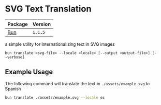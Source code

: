 # SVG Text Translation

| Package | Version |
|     --- |     --- |
| [Bun](https://bun.sh/) | `1.1.5` |

a simple utility for internationalizing text in SVG images

```
bun translate <svg-file> --locale <locale> [--output <output-file>] [--verbose]
```

## Example Usage

The following command will translate the text in `./assets/example.svg` to Spanish

```bash
bun translate ./assets/example.svg --locale es
```
